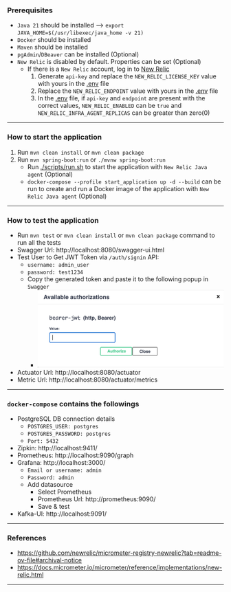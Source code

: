 ### Prerequisites

* `Java 21` should be installed --> `export JAVA_HOME=$(/usr/libexec/java_home -v 21)`
* `Docker` should be installed
* `Maven` should be installed
* `pgAdmin`/`DBeaver` can be installed (Optional)
* `New Relic` is disabled by default. Properties can be set (Optional)
    * If there is a `New Relic` account, log in to [New Relic](https://login.newrelic.com/login)
        1. Generate `api-key` and replace the `NEW_RELIC_LICENSE_KEY` value with yours in the [.env](.env) file
        2. Replace the `NEW_RELIC_ENDPOINT` value with yours in the [.env](.env) file
        3. In the [.env](.env) file, if `api-key` and `endpoint` are present with the correct
           values, `NEW_RELIC_ENABLED` can be `true` and `NEW_RELIC_INFRA_AGENT_REPLICAS` can be greater than zero(0)

-----

### How to start the application

1. Run `mvn clean install` or `mvn clean package`
2. Run `mvn spring-boot:run` or `./mvnw spring-boot:run`
    - Run [./scripts/run.sh](scripts%2Frun.sh) to start the application with `New Relic Java agent` (Optional)
    - `docker-compose --profile start_application up -d --build` can be run to create and run a Docker image of the
      application with `New Relic Java agent` (Optional)

-----

### How to test the application

* Run `mvn test` or `mvn clean install` or `mvn clean package` command to run all the tests
* Swagger Url: http://localhost:8080/swagger-ui.html
* Test User to Get JWT Token via `/auth/signin` API:
    * `username: admin_user`
    * `password: test1234`
    * Copy the generated token and paste it to the following popup in `Swagger`
        * ![img.png](img.png)
* Actuator Url: http://localhost:8080/actuator
* Metric Url: http://localhost:8080/actuator/metrics

-----

### `docker-compose` contains the followings

* PostgreSQL DB connection details
    * `POSTGRES_USER: postgres`
    * `POSTGRES_PASSWORD: postgres`
    * `Port: 5432`
* Zipkin: http://localhost:9411/
* Prometheus: http://localhost:9090/graph
* Grafana: http://localhost:3000/
    * `Email or username: admin`
    * `Password: admin`
    * Add datasource
        * Select Prometheus
        * Prometheus Url: http://prometheus:9090/
        * Save & test
* Kafka-UI: http://localhost:9091/

-----

### References

* https://github.com/newrelic/micrometer-registry-newrelic?tab=readme-ov-file#archival-notice
* https://docs.micrometer.io/micrometer/reference/implementations/new-relic.html

-----